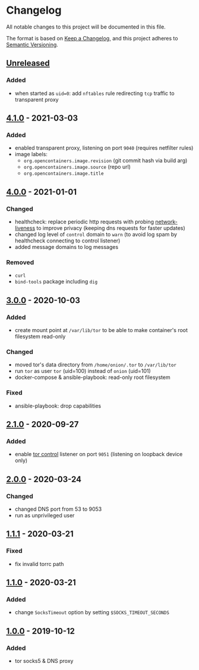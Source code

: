 # Changelog
All notable changes to this project will be documented in this file.

The format is based on [Keep a Changelog](https://keepachangelog.com/en/1.0.0/),
and this project adheres to [Semantic Versioning](https://semver.org/spec/v2.0.0.html).

## [Unreleased]
### Added
- when started as `uid=0`:
  add `nftables` rule redirecting `tcp` traffic to transparent proxy

## [4.1.0] - 2021-03-03
### Added
- enabled transparent proxy, listening on port `9040` (requires netfilter rules)
- image labels:
  - `org.opencontainers.image.revision` (git commit hash via build arg)
  - `org.opencontainers.image.source` (repo url)
  - `org.opencontainers.image.title`

## [4.0.0] - 2021-01-01
### Changed
- healthcheck: replace periodic http requests with probing
  [network-liveness](https://gitweb.torproject.org/torspec.git/tree/control-spec.txt)
  to improve privacy (keeping dns requests for faster updates)
- changed log level of `control` domain to `warn`
  (to avoid log spam by healthcheck connecting to control listener)
- added message domains to log messages

### Removed
- `curl`
- `bind-tools` package including `dig`

## [3.0.0] - 2020-10-03
### Added
- create mount point at `/var/lib/tor`
  to be able to make container's root filesystem read-only

### Changed
- moved tor's data directory from `/home/onion/.tor` to `/var/lib/tor`
- run `tor` as user `tor` (uid=100) instead of `onion` (uid=101)
- docker-compose & ansible-playbook: read-only root filesystem

### Fixed
- ansible-playbook: drop capabilities

## [2.1.0] - 2020-09-27
### Added
- enable [tor control](https://gitweb.torproject.org/torspec.git/tree/control-spec.txt)
  listener on port `9051`
  (listening on loopback device only)

## [2.0.0] - 2020-03-24
### Changed
- changed DNS port from 53 to 9053
- run as unprivileged user

## [1.1.1] - 2020-03-21
### Fixed
- fix invalid torrc path

## [1.1.0] - 2020-03-21
### Added
- change `SocksTimeout` option by setting `$SOCKS_TIMEOUT_SECONDS`

## [1.0.0] - 2019-10-12
### Added
- tor socks5 & DNS proxy

[Unreleased]: https://github.com/fphammerle/docker-tor-proxy/compare/v4.1.0...HEAD
[4.1.0]: https://github.com/fphammerle/docker-tor-proxy/compare/v4.0.0...v4.1.0
[4.0.0]: https://github.com/fphammerle/docker-tor-proxy/compare/v3.0.0...v4.0.0
[3.0.0]: https://github.com/fphammerle/docker-tor-proxy/compare/v2.1.0...v3.0.0
[2.1.0]: https://github.com/fphammerle/docker-tor-proxy/compare/v2.0.0...v2.1.0
[2.0.0]: https://github.com/fphammerle/docker-tor-proxy/compare/v1.1.1...v2.0.0
[1.1.1]: https://github.com/fphammerle/docker-tor-proxy/compare/v1.1.0...v1.1.1
[1.1.0]: https://github.com/fphammerle/docker-tor-proxy/compare/1.0.0...v1.1.0
[1.0.0]: https://github.com/fphammerle/docker-tor-proxy/releases/tag/1.0.0
